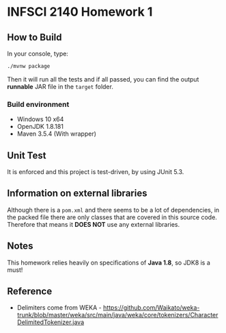 # INFSCI 2140 Homework 1

## How to Build

In your console, type:

```bash
./mvnw package
```

Then it will run all the tests and if all passed, you can find the output **runnable** JAR file in the `target` folder.

### Build environment

- Windows 10 x64
- OpenJDK 1.8.181
- Maven 3.5.4 (With wrapper)

## Unit Test

It is enforced and this project is test-driven, by using JUnit 5.3.

## Information on external libraries

Although there is a `pom.xml` and there seems to be a lot of dependencies, in the packed file there are only classes that are covered in this source code. Therefore that means it **DOES NOT** use any external libraries.

## Notes

This homework relies heavily on specifications of **Java 1.8**, so JDK8 is a must!

## Reference

- Delimiters come from WEKA - <https://github.com/Waikato/weka-trunk/blob/master/weka/src/main/java/weka/core/tokenizers/CharacterDelimitedTokenizer.java>

